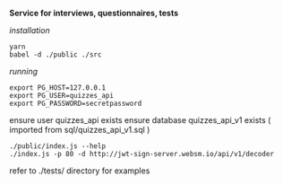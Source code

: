 **Service for interviews, questionnaires, tests**

*installation*
```
yarn
babel -d ./public ./src
```

*running*
```
export PG_HOST=127.0.0.1
export PG_USER=quizzes_api
export PG_PASSWORD=secretpassword
```
ensure user quizzes_api exists
ensure database quizzes_api_v1 exists ( imported from sql/quizzes_api_v1.sql )
```
./public/index.js --help
./index.js -p 80 -d http://jwt-sign-server.websm.io/api/v1/decoder
```
refer to ./tests/ directory for examples
